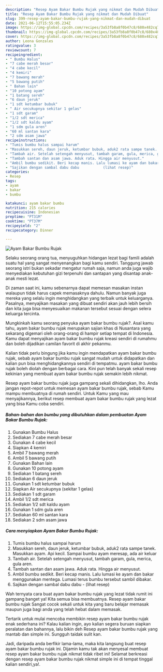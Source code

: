 ```yaml
---
description: "Resep Ayam Bakar Bumbu Rujak yang nikmat dan Mudah Dibuat"
title: "Resep Ayam Bakar Bumbu Rujak yang nikmat dan Mudah Dibuat"
slug: 399-resep-ayam-bakar-bumbu-rujak-yang-nikmat-dan-mudah-dibuat
date: 2021-06-12T15:55:05.234Z
image: https://img-global.cpcdn.com/recipes/3a53fb8a8f0b47c8/680x482cq70/ayam-bakar-bumbu-rujak-foto-resep-utama.jpg
thumbnail: https://img-global.cpcdn.com/recipes/3a53fb8a8f0b47c8/680x482cq70/ayam-bakar-bumbu-rujak-foto-resep-utama.jpg
cover: https://img-global.cpcdn.com/recipes/3a53fb8a8f0b47c8/680x482cq70/ayam-bakar-bumbu-rujak-foto-resep-utama.jpg
author: Leona Gonzales
ratingvalue: 3
reviewcount: 7
recipeingredient:
- " Bumbu Halus"
- "7 cabe merah besar"
- "4 cabe kecil"
- "4 kemiri"
- "7 bawang merah"
- "5 bawang putih"
- " Bahan lain"
- "10 potong ayam"
- "1 batang sereh"
- "6 daun jeruk"
- "1 sdt ketumbar bubuk"
- " Air secukupnya sekitar 1 gelas"
- "1 sdt garam"
- "1/2 sdt merica"
- "1/2 sdt kaldu ayam"
- "1 sdm gula aren"
- "60 ml santan kara"
- "2 sdm asam jawa"
recipeinstructions:
- "Tumis bumbu halus sampai harum"
- "Masukkan sereh, daun jeruk, ketumbar bubuk, aduk2 rata sampe tanek. Masukkan ayam. Api kecil. Sampai bumbu ayam meresap, ada air keluar"
- "Tambah air. Setelah setengah menyusut, tambah garam, gula, merica, gula aren."
- "Tambah santan dan asam jawa. Aduk rata. Hingga air menyusut."
- "Ambil bumbu sedikit. Beri kecap manis. Lalu lumasi ke ayam dan bakar menggunakan mentega. Lumasi terus bumbu tersebut sambil dibakar."
- "Sajikan dengan sambal dabu dabu           (lihat resep)"
categories:
- Resep
tags:
- ayam
- bakar
- bumbu

katakunci: ayam bakar bumbu 
nutrition: 215 calories
recipecuisine: Indonesian
preptime: "PT31M"
cooktime: "PT37M"
recipeyield: "2"
recipecategory: Dinner

---
```



![Ayam Bakar Bumbu Rujak](https://img-global.cpcdn.com/recipes/3a53fb8a8f0b47c8/680x482cq70/ayam-bakar-bumbu-rujak-foto-resep-utama.jpg)

Selaku seorang orang tua, menyuguhkan hidangan lezat bagi famili adalah suatu hal yang sangat menyenangkan bagi kamu sendiri. Tanggung jawab seorang istri bukan sekadar mengatur rumah saja, namun anda juga wajib menyediakan kebutuhan gizi terpenuhi dan santapan yang disantap anak-anak mesti lezat.

Di zaman  saat ini, kamu sebenarnya dapat memesan masakan instan walaupun tidak harus capek memasaknya dahulu. Namun banyak juga mereka yang selalu ingin menghidangkan yang terbaik untuk keluarganya. Pasalnya, menyajikan masakan yang dibuat sendiri akan jauh lebih bersih dan kita juga bisa menyesuaikan makanan tersebut sesuai dengan selera keluarga tercinta. 



Mungkinkah kamu seorang penyuka ayam bakar bumbu rujak?. Asal kamu tahu, ayam bakar bumbu rujak merupakan sajian khas di Nusantara yang sekarang digemari oleh orang-orang di hampir setiap tempat di Indonesia. Kamu dapat menyajikan ayam bakar bumbu rujak kreasi sendiri di rumahmu dan boleh dijadikan camilan favorit di akhir pekanmu.

Kalian tidak perlu bingung jika kamu ingin mendapatkan ayam bakar bumbu rujak, sebab ayam bakar bumbu rujak sangat mudah untuk didapatkan dan kalian pun bisa menghidangkannya sendiri di tempatmu. ayam bakar bumbu rujak boleh diolah dengan berbagai cara. Kini pun telah banyak sekali resep kekinian yang membuat ayam bakar bumbu rujak semakin lebih nikmat.

Resep ayam bakar bumbu rujak juga gampang sekali dihidangkan, lho. Anda jangan repot-repot untuk memesan ayam bakar bumbu rujak, sebab Kamu mampu membuatnya di rumah sendiri. Untuk Kamu yang mau menyajikannya, berikut resep membuat ayam bakar bumbu rujak yang lezat yang bisa Kamu coba sendiri.

<!--inarticleads1-->

##### Bahan-bahan dan bumbu yang dibutuhkan dalam pembuatan Ayam Bakar Bumbu Rujak:

1. Gunakan  Bumbu Halus
1. Sediakan 7 cabe merah besar
1. Gunakan 4 cabe kecil
1. Siapkan 4 kemiri
1. Ambil 7 bawang merah
1. Ambil 5 bawang putih
1. Gunakan  Bahan lain
1. Gunakan 10 potong ayam
1. Sediakan 1 batang sereh
1. Sediakan 6 daun jeruk
1. Gunakan 1 sdt ketumbar bubuk
1. Siapkan  Air secukupnya (sekitar 1 gelas)
1. Sediakan 1 sdt garam
1. Ambil 1/2 sdt merica
1. Sediakan 1/2 sdt kaldu ayam
1. Gunakan 1 sdm gula aren
1. Sediakan 60 ml santan kara
1. Sediakan 2 sdm asam jawa




<!--inarticleads2-->

##### Cara menyiapkan Ayam Bakar Bumbu Rujak:

1. Tumis bumbu halus sampai harum
1. Masukkan sereh, daun jeruk, ketumbar bubuk, aduk2 rata sampe tanek. Masukkan ayam. Api kecil. Sampai bumbu ayam meresap, ada air keluar
1. Tambah air. Setelah setengah menyusut, tambah garam, gula, merica, gula aren.
1. Tambah santan dan asam jawa. Aduk rata. Hingga air menyusut.
1. Ambil bumbu sedikit. Beri kecap manis. Lalu lumasi ke ayam dan bakar menggunakan mentega. Lumasi terus bumbu tersebut sambil dibakar.
1. Sajikan dengan sambal dabu dabu -           (lihat resep)




Wah ternyata cara buat ayam bakar bumbu rujak yang lezat tidak rumit ini gampang banget ya! Kita semua bisa membuatnya. Resep ayam bakar bumbu rujak Sangat cocok sekali untuk kita yang baru belajar memasak maupun juga bagi anda yang telah hebat dalam memasak.

Tertarik untuk mulai mencoba membikin resep ayam bakar bumbu rujak enak sederhana ini? Kalau kalian ingin, ayo kalian segera buruan siapkan peralatan dan bahannya, lalu bikin deh Resep ayam bakar bumbu rujak yang mantab dan simple ini. Sungguh taidak sulit kan. 

Jadi, daripada anda berfikir lama-lama, maka kita langsung buat resep ayam bakar bumbu rujak ini. Dijamin kamu tak akan menyesal membuat resep ayam bakar bumbu rujak nikmat tidak ribet ini! Selamat berkreasi dengan resep ayam bakar bumbu rujak nikmat simple ini di tempat tinggal kalian sendiri,ya!.

